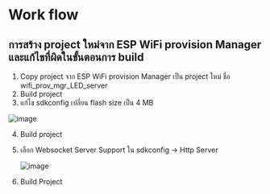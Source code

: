 # Work flow
## การสร้าง project ใหม่จาก ESP WiFi provision Manager และแก้ไขที่ผิดในขั้นตอนการ build

1. Copy project จาก ESP WiFi provision Manager เป็น project  ใหม่ ชื่อ wifi_prov_mgr_LED_server
2. Build project
3. แก้ไข  sdkconfig เปลี่ยน flash size เป็น 4 MB


![image](https://github.com/Special-Topics-Computer-2023/wifi_prov_mgr_LED_server/assets/567256/82b76451-bba7-46b2-abb7-5c79ca3f9ef6)

4. Build project

5. เลือก Websocket Server Support ใน sdkconfig -> Http Server
 
   ![image](https://github.com/Special-Topics-Computer-2023/wifi_prov_mgr_LED_server/assets/567256/fd3b7577-65f9-4eb9-a882-5d82624c580c)

6. Build Project

